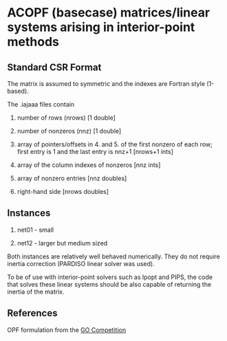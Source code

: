 # ACOPF (basecase) matrices/linear systems arising in interior-point methods

## Standard CSR Format ##

The matrix is assumed to symmetric and the indexes are Fortran style (1-based).

The .iajaaa files contain

1. number of rows (nrows) [1 double]

2. number of nonzeros (nnz) [1 double]

3. array of pointers/offsets in 4. and 5. of the first nonzero of each row; first entry is 1 and the last entry is nnz+1 [nrows+1 ints]

4. array of the column indexes of nonzeros [nnz ints]

5. array of nonzero entries  [nnz doubles]

6. right-hand side [nrows doubles]

## Instances

1. net01 - small

2. net12 - larger but medium sized


Both instances are relatively well behaved numerically. They do not require inertia correction (PARDISO linear solver was used).

To be of use with interior-point solvers such as Ipopt and PIPS, the code that solves these linear systems should be also capable of returning the inertia of the matrix.

## References

OPF formulation from the [GO Competition](https://gocompetition.energy.gov/sites/default/files/SCOPF_Formulation_GO_Comp_20181130.pdf)
